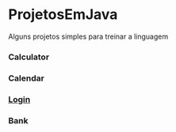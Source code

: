 # ProjetosEmJava

Alguns projetos simples para treinar a linguagem

<h3>Calculator</h3>
<a href> </a>

<h3>Calendar</h3>
<a href> </h3>

<h3>Login</h3>
<a href> </a>

<h3>Bank</h3>
<a href> </a>

